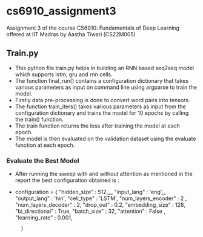 # cs6910_assignment3
Assignment 3 of the course CS6910: Fundamentals of Deep Learning offered at IIT Madras by Aastha Tiwari (CS22M005)

## Train.py

* This python file train.py helps in building an RNN based seq2seq model which supports lstm, gru and rnn cells.
* The function final_run() contains a configuration dictionary that takes various parameters as input on command line using argparse to train the model.
* Firstly data pre-processing is done to convert word pairs into tensors.
* The function train_iters() takes various parameters as input from the configuration dictionary and trains the model for 10 epochs by calling the train() function. 
* The train function returns the loss after training the model at each epoch.
* The model is then evaluated on the validation dataset using the evaluate function at each epoch.

### Evaluate the Best Model
* After running the sweep with and without attention as mentioned in the report the best configuration obtained is :
*  configuration = {
            "hidden_size" : 512,__
            "input_lang" : 'eng',_
            "output_lang" : 'hin',
            "cell_type"   : 'LSTM',
            "num_layers_encoder" : 2 ,
            "num_layers_decoder" : 2,
            "drop_out"    : 0.2, 
            "embedding_size" : 128,
            "bi_directional" : True,
            "batch_size" : 32,
            "attention" : False ,
            "learning_rate" : 0.001,
    
         }
